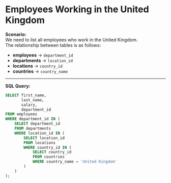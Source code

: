 # Employees Working in the United Kingdom

**Scenario:**  
We need to list all employees who work in the United Kingdom.  
The relationship between tables is as follows:
- **employees** → `department_id`
- **departments** → `location_id`
- **locations** → `country_id`
- **countries** → `country_name`

---

**SQL Query:**
```sql
SELECT first_name, 
       last_name, 
       salary, 
       department_id
FROM employees
WHERE department_id IN (
    SELECT department_id
    FROM departments
    WHERE location_id IN (
        SELECT location_id
        FROM locations
        WHERE country_id IN (
            SELECT country_id
            FROM countries
            WHERE country_name = 'United Kingdom'
        )
    )
);

